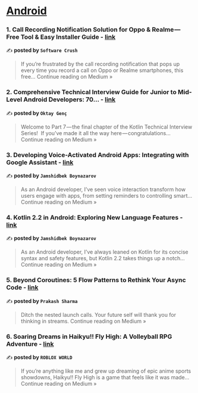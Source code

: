 
<h1><a href=https://medium.com/tag/android/recommended target="_blank" rel="noopener noreferrer">Android</a></h1>
<h3>1. Call Recording Notification Solution for Oppo & Realme — Free Tool & Easy Installer Guide - <a href="https://medium.com/@deepakpotalwad12/call-recording-notification-solution-for-oppo-realme-free-tool-easy-installer-guide-57b922c940b8?source=rss------android-5" target="_blank" rel="noopener noreferrer">link</a></h3>

✍️ **posted by `Software Crush`**

<blockquote>If you’re frustrated by the call recording notification that pops up every time you record a call on Oppo or Realme smartphones, this free…
Continue reading on Medium »</blockquote>

<h3>2. Comprehensive Technical Interview Guide for Junior to Mid-Level Android Developers: 70… - <a href="https://medium.com/@oktaygenc/comprehensive-technical-interview-guide-for-junior-to-mid-level-android-developers-70-81e2a26a3f80?source=rss------android-5" target="_blank" rel="noopener noreferrer">link</a></h3>

✍️ **posted by `Oktay Genç`**

<blockquote>Welcome to Part 7 — the final chapter of the Kotlin Technical Interview Series!
 If you’ve made it all the way here — congratulations…
Continue reading on Medium »</blockquote>

<h3>3. Developing Voice-Activated Android Apps: Integrating with Google Assistant - <a href="https://jamshidbekboynazarov.medium.com/developing-voice-activated-android-apps-integrating-with-google-assistant-a83e697ae7c8?source=rss------android-5" target="_blank" rel="noopener noreferrer">link</a></h3>

✍️ **posted by `Jamshidbek Boynazarov`**

<blockquote>As an Android developer, I’ve seen voice interaction transform how users engage with apps, from setting reminders to controlling smart…
Continue reading on Medium »</blockquote>

<h3>4. Kotlin 2.2 in Android: Exploring New Language Features - <a href="https://jamshidbekboynazarov.medium.com/kotlin-2-2-in-android-exploring-new-language-features-80f3905c6b1f?source=rss------android-5" target="_blank" rel="noopener noreferrer">link</a></h3>

✍️ **posted by `Jamshidbek Boynazarov`**

<blockquote>As an Android developer, I’ve always leaned on Kotlin for its concise syntax and safety features, but Kotlin 2.2 takes things up a notch…
Continue reading on Medium »</blockquote>

<h3>5. Beyond Coroutines: 5 Flow Patterns to Rethink Your Async Code - <a href="https://trricho.medium.com/beyond-coroutines-5-flow-patterns-to-rethink-your-async-code-a1caa3a88c7e?source=rss------android-5" target="_blank" rel="noopener noreferrer">link</a></h3>

✍️ **posted by `Prakash Sharma`**

<blockquote>Ditch the nested launch calls. Your future self will thank you for thinking in streams.
Continue reading on Medium »</blockquote>

<h3>6. Soaring Dreams in Haikyu!! Fly High: A Volleyball RPG Adventure - <a href="https://medium.com/@maniva2299/soaring-dreams-in-haikyu-fly-high-a-volleyball-rpg-adventure-269c25e0c6a5?source=rss------android-5" target="_blank" rel="noopener noreferrer">link</a></h3>

✍️ **posted by `ROBLOX WORLD`**

<blockquote>If you’re anything like me and grew up dreaming of epic anime sports showdowns, Haikyu!! Fly High is a game that feels like it was made…
Continue reading on Medium »</blockquote>

